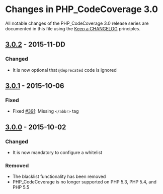 # Changes in PHP_CodeCoverage 3.0

All notable changes of the PHP_CodeCoverage 3.0 release series are documented in this file using the [Keep a CHANGELOG](http://keepachangelog.com/) principles.

## [3.0.2] - 2015-11-DD

### Changed

* It is now optional that `@deprecated` code is ignored

## [3.0.1] - 2015-10-06

### Fixed

* Fixed [#391](https://github.com/sebastianbergmann/php-code-coverage/pull/391): Missing `</abbr>` tag

## [3.0.0] - 2015-10-02

### Changed

* It is now mandatory to configure a whitelist

### Removed

* The blacklist functionality has been removed
* PHP_CodeCoverage is no longer supported on PHP 5.3, PHP 5.4, and PHP 5.5

[3.0.2]: https://github.com/sebastianbergmann/php-code-coverage/compare/3.0.1...3.0.2
[3.0.1]: https://github.com/sebastianbergmann/php-code-coverage/compare/3.0.0...3.0.1
[3.0.0]: https://github.com/sebastianbergmann/php-code-coverage/compare/2.2...3.0.0

